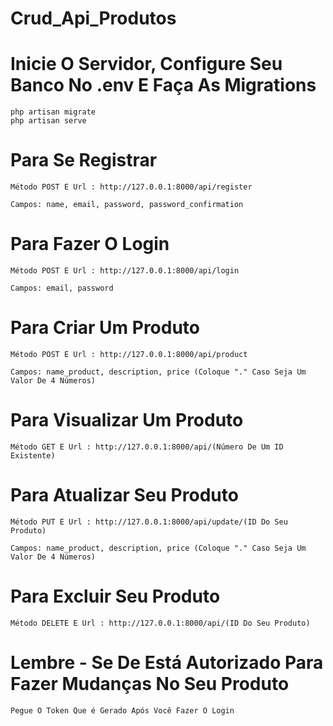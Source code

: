# Crud_Api_Produtos
 
 # Inicie O Servidor, Configure Seu Banco No .env E Faça As Migrations

    php artisan migrate
    php artisan serve

# Para Se Registrar

    Método POST E Url : http://127.0.0.1:8000/api/register

    Campos: name, email, password, password_confirmation

# Para Fazer O Login

    Método POST E Url : http://127.0.0.1:8000/api/login

    Campos: email, password

# Para Criar Um Produto

    Método POST E Url : http://127.0.0.1:8000/api/product

    Campos: name_product, description, price (Coloque "." Caso Seja Um Valor De 4 Números)

# Para Visualizar Um Produto

    Método GET E Url : http://127.0.0.1:8000/api/(Número De Um ID Existente)

# Para Atualizar Seu Produto

    Método PUT E Url : http://127.0.0.1:8000/api/update/(ID Do Seu Produto)

    Campos: name_product, description, price (Coloque "." Caso Seja Um Valor De 4 Números)

# Para Excluir Seu Produto

    Método DELETE E Url : http://127.0.0.1:8000/api/(ID Do Seu Produto)

#  Lembre - Se De Está Autorizado Para Fazer Mudanças No Seu Produto

    Pegue O Token Que é Gerado Após Você Fazer O Login